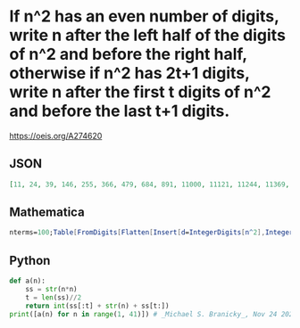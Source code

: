 # If n^2 has an even number of digits, write n after the left half of the digits of n^2 and before the right half, otherwise if n^2 has 2t\+1 digits, write n after the first t digits of n^2 and before the last t\+1 digits\.
https://oeis.org/A274620
## JSON
```JSON
[11, 24, 39, 146, 255, 366, 479, 684, 891, 11000, 11121, 11244, 11369, 11496, 21525, 21656, 21789, 31824, 31961, 42000, 42141, 42284, 52329, 52476, 62525, 62676, 72729, 72884, 82941, 93000, 93161, 103224, 103389, 113456, 123525, 123696, 133769, 143844, 153921, 164000]
```
## Mathematica
```Mathematica
nterms=100;Table[FromDigits[Flatten[Insert[d=IntegerDigits[n^2],IntegerDigits[n],Floor[Length[d]/2]+1]]],{n,nterms}] (* _Paolo Xausa_, Nov 24 2021 *)
```
## Python
```Python
def a(n):
    ss = str(n*n)
    t = len(ss)//2
    return int(ss[:t] + str(n) + ss[t:])
print([a(n) for n in range(1, 41)]) # _Michael S. Branicky_, Nov 24 2021
```
